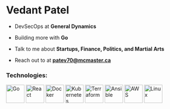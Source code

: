 <h1 align="left">Vedant Patel</h1>

- DevSecOps at **General Dynamics**

- Building more with **Go**

- Talk to me about **Startups, Finance, Politics, and Martial Arts**

- Reach out to at **patev70@mcmaster.ca**



<h3 align="left">Technologies:</h3>
<div >
	<img width="50" src="https://raw.githubusercontent.com/marwin1991/profile-technology-icons/refs/heads/main/icons/go.png" alt="Go" title="Go"/>
	<img width="50" src="https://raw.githubusercontent.com/marwin1991/profile-technology-icons/refs/heads/main/icons/react.png" alt="React" title="React"/>
	<img width="50" src="https://raw.githubusercontent.com/marwin1991/profile-technology-icons/refs/heads/main/icons/docker.png" alt="Docker" title="Docker"/>
	<img width="50" src="https://raw.githubusercontent.com/marwin1991/profile-technology-icons/refs/heads/main/icons/kubernetes.png" alt="Kubernetes" title="Kubernetes"/>
	<img width="50" src="https://raw.githubusercontent.com/marwin1991/profile-technology-icons/refs/heads/main/icons/terraform.png" alt="Terraform" title="Terraform"/>
	<img width="50" src="https://raw.githubusercontent.com/marwin1991/profile-technology-icons/refs/heads/main/icons/ansible.png" alt="Ansible" title="Ansible"/>
	<img width="50" src="https://raw.githubusercontent.com/marwin1991/profile-technology-icons/refs/heads/main/icons/aws.png" alt="AWS" title="AWS"/>
	<img width="50" src="https://raw.githubusercontent.com/marwin1991/profile-technology-icons/refs/heads/main/icons/linux.png" alt="Linux" title="Linux"/>
</div>




